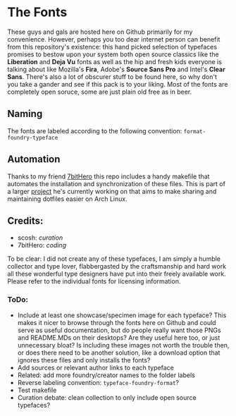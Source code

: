 # The Fonts
These guys and gals are hosted here on Github primarily for my convenience. However, perhaps you too dear internet person can benefit from this repository's existence: this hand picked selection of typefaces promises to bestow upon your system both open source classics like the **Liberation** and **Deja Vu** fonts as well as the hip and fresh kids everyone is talking about like Mozilla's **Fira**, Adobe's **Source Sans Pro** and Intel's **Clear Sans**. There's also a lot of obscurer stuff to be found here, so why don't you take a gander and see if this pack is to your liking. Most of the fonts are completely open soruce, some are just plain old free as in beer.

## Naming
The fonts are labeled according to the following convention: `format-foundry-typeface`

## Automation
Thanks to my friend [7bitHero](https://github.com/7bitHero) this repo includes a handy makefile that automates the installation and synchronization of these files. This is part of a larger [project](https://github.com/7bitHero/dotfiles) he's currently working on that aims to make sharing and maintaining dotfiles easier on Arch Linux.

## Credits:
- scosh: *curation*
- 7bitHero: *coding*

To be clear: I did not create any of these typefaces, I am simply a humble collector and type lover, flabbergasted by the craftsmanship and hard work all these wonderful type designers have put into their freely available work. Please refer to the individual fonts for licensing information.

### ToDo:
- Include at least one showcase/specimen image for each typeface? This makes it nicer to browse through the fonts here on Github and could serve as useful documentation, but do people really want those PNGs and README.MDs on their desktops? Are they useful here too, or just unnecessary bloat? Is including these images not worth the trouble then, or does there need to be another solution, like a download option that ignores these files and only installs the fonts?
- Add sources or relevant author links to each typeface
- Related: add more foundry/creator names to the folder labels
- Reverse labeling convention: `typeface-foundry-format`?
- Test makefile
- Curation debate: clean collection to only include open source typefaces?
